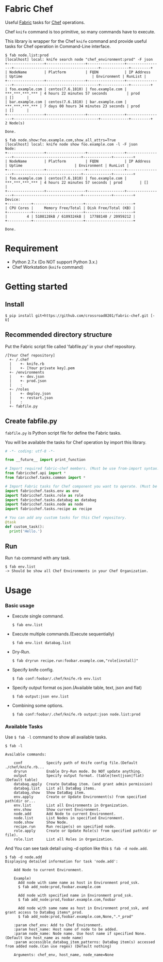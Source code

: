 Fabric Chef
====

Useful [Fabric](http://www.fabfile.org/installing-1.x.html) tasks for
[Chef](https://www.chef.io/) operations.

Chef `knife` command is too primitive, so many commands have to execute.

This library is wrapper for the Chef `knife` command and provide useful tasks for Chef operation in Command-Line interface.

```
$ fab node.list:prod
[localhost] local: knife search node "chef_environment:prod" -F json
+-----------------+------------------+-----------------+-----------------+---------------------------------------+-------------+---------+
| NodeName        | Platform         | FQDN            | IP Address      | Uptime                                | Environment | RunList |
+-----------------+------------------+-----------------+-----------------+---------------------------------------+-------------+---------+
| foo.example.com | centos(7.6.1810) | foo.example.com | ***.***.***.*** | 4 hours 22 minutes 57 seconds         | prod        | []      |
| bar.example.com | centos(7.6.1810) | bar.example.com | ***.***.***.*** | 7 days 00 hours 34 minutes 23 seconds | prod        | []      |
+-----------------+------------------+-----------------+-----------------+---------------------------------------+-------------+---------+
2 Node(s)

Done.

$ fab node.show:foo.example.com,show_all_attrs=True
[localhost] local: knife node show foo.example.com -l -F json
Node:
+-----------------+------------------+-----------------+-----------------+-------------------------------+-------------+---------+
| NodeName        | Platform         | FQDN            | IP Address      | Uptime                        | Environment | RunList |
+-----------------+------------------+-----------------+-----------------+-------------------------------+-------------+---------+
| foo.example.com | centos(7.6.1810) | foo.example.com | ***.***.***.*** | 4 hours 22 minutes 57 seconds | prod        | []      |
+-----------------+------------------+-----------------+-----------------+-------------------------------+-------------+---------+
Device:
+-----------+-----------------------+----------------------+
| CPU Cores |     Memory Free/Total | Disk Free/Total (KB) |
+-----------+-----------------------+----------------------+
|         4 | 5108128kB / 6109324kB |  17788140 / 20959212 |
+-----------+-----------------------+----------------------+

Done.
```

# Requirement

* Python 2.7.x (Do NOT support Python 3.x.)
* Chef Workstation (`knife` command) 

# Getting started

## Install

```
$ pip install git+https://github.com/crossroad0201/fabric-chef.git [-U]
```

## Recommended directory structure

Put the Fabric script file called 'fabfile.py' in your chef repository.

```
/[Your Chef repository]
  +- /.chef
  |    +- knife.rb
  |    +- [Your private key].pem
  +- /environments
  |    +- dev.json
  |    +- prod.json
  |    :
  +- /roles
  |    +- deploy.json
  |    +- restart.json
  |    :
  +- fabfile.py
```

## Create fabfile.py

`fabfile.py` is Python script file for define the Fabric tasks.

You will be available the tasks for Chef operation by import this library. 

```python
# -*- coding: utf-8 -*-

from __future__ import print_function

# Import required fabric-chef members. (Must be use from-import syntax.)
from fabricchef.api import *
from fabricchef.tasks.common import *

# Import Fabric tasks for Chef component you want to operate. (Must be use import syntax.
import fabricchef.tasks.env as env
import fabricchef.tasks.role as role
import fabricchef.tasks.databag as databag
import fabricchef.tasks.node as node
import fabricchef.tasks.recipe as recipe

# You can add any custom tasks for this Chef repository. 
@task
def custom_task():
  print('Hello.')
```

## Run

Run `fab` command with any task.

```
$ fab env.list
-> Should be show all Chef Environments in your Chef Organization.
```

# Usage

### Basic usage

* Execute single command. 
  ```
  $ fab env.list
  ```

* Execute multiple commands.(Execute sequentially)
  ```
  $ fab env.list databag.list
  ```

* Dry-Run.
  ```
  $ fab dryrun recipe.run:foobar.example.com,"role[install]"
  ```

* Specify knife config.
  ```
  $ fab conf:foobar/.chef/knife.rb env.list
  ```

* Specify output format os json.(Available table, text, json and flat)
  ```
  $ fab output:json env.list
  ```

* Combining some options.
  ```
  $ fab conf:foobar/.chef/knife.rb output:json node.list:prod
  ```

### Available Tasks

Use `$ fab -l` command to show all available tasks.

```
$ fab -l

Available commands:

    conf           Specify path of Knife config file.(Default ./chef/knife.rb...
    dryrun         Enable Dry-Run mode. Do NOT update anything.
    output         Specify output format. (table|text|json|flat) (Default table)
    databag.apply  Create DataBag item. (and grant admin permission)
    databag.list   List all DataBag items.
    databag.show   Show DataBag item.
    env.apply      Create or Update Environment(s) from specified path(dir or...
    env.list       List all Environments in Organization.
    env.show       Show current Environment.
    node.add       Add Node to current Environment.
    node.list      List Nodes in specified Environment.
    node.show      Show Node.
    recipe.run     Run recipe(s) on specified node.
    role.apply     Create or Update Role(s) from specified path(dir or file).
    role.list      List all Roles in Organization.
```

And You can see task detail using -d option like this `$ fab -d node.add`.

```
$ fab -d node.add
Displaying detailed information for task 'node.add':

    Add Node to current Environment.

    Example)
      Add node with same name as host in Environment prod_ssk.
      $ fab add_node:prod,foobar.example.com

      Add node with specified name in Environment prod_ssk.
      $ fab add_node:prod,foobar.example.com,foobar

      Add node with same name as host in Environment prod_ssk, and  grant access to DataBag items*_prod.
      $ fab add_node:prod,foobar.example.com,None,".*_prod"

    :param chef_env: Add to Chef Environment.
    :param host_name: Host name of node to be added.
    :param node_name: Node name. Use host name if specified None.  (Default Use host_name as node name)
    :param accessible_databag_item_patterns: DataBag item(s) accessed from added node.(Can use regex) (Default nothing)

    Arguments: chef_env, host_name, node_name=None
```
